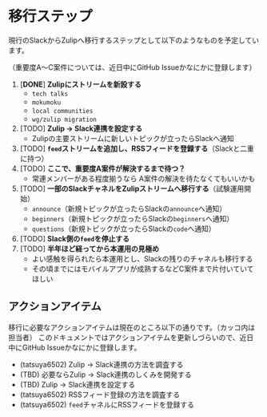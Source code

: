 # 移行ステップ

現行のSlackからZulipへ移行するステップとして以下のようなものを予定しています。

（重要度A〜C案件については、近日中にGitHub Issueかなにかに登録します）

1. [**DONE**] **Zulipにストリームを新設する**
   - `tech talks`
   - `mokumoku`
   - `local communities`
   - `wg/zulip migration`
1. [TODO] **Zulip → Slack連携を設定する**
   - Zulipの主要ストリームに新しいトピックが立ったらSlackへ通知
1. [TODO] **`feed`ストリームを追加し、RSSフィードを登録する**（Slackと二重に持つ）
1. [TODO] **ここで、重要度A案件が解決するまで待つ？**
   - 常連メンバーがある程度揃うなら A案件の解決を待たなくてもいいかも
1. [TODO] **一部のSlackチャネルをZulipストリームへ移行する**（試験運用開始）
   - `announce`（新規トピックが立ったらSlackの`announce`へ通知）
   - `beginners`（新規トピックが立ったらSlackの`beginners`へ通知）
   - `questions`（新規トピックが立ったらSlackの`code`へ通知）
1. [TODO] **Slack側の`feed`を停止する**
1. [TODO] **半年ほど経ってから本運用の見極め**
   - よい感触を得られたら本運用とし、Slackの残りのチャネルも移行する
   - その頃までにはモバイルアプリが成熟するなどC案件まで片付いていてほしい


## アクションアイテム

移行に必要なアクションアイテムは現在のところ以下の通りです。（カッコ内は担当者）
このドキュメントではアクションアイテムを更新しづらいので、近日中にGitHub Issueかなにかに登録します。

- (tatsuya6502) Zulip → Slack連携の方法を調査する
- (TBD) 必要ならZulip → Slack連携のしくみを開発する
- (TBD) Zulip → Slack連携を設定する
- (tatsuya6502) RSSフィード登録の方法を調査する
- (tatsuya6502) `feed`チャネルにRSSフィードを登録する
